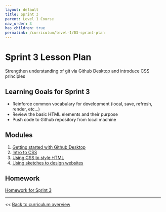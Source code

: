```yaml
---
layout: default
title: Sprint 3
parent: Level 1 Course
nav_order: 3
has_children: true
permalink: /curriculum/level-1/03-sprint-plan
---
```


# Sprint 3 Lesson Plan

Strengthen understanding of git via Github Desktop and introduce CSS principles

## Learning Goals for Sprint 3
* Reinforce common vocabulary for development (local, save, refresh, render, etc...)
* Review the basic HTML elements and their purpose
* Push code to Github repository from local machine

## Modules
1. [Getting started with Github Desktop](../../../modules/getting-started-with-github-desktop)
1. [Intro to CSS](../../../modules/intro-to-css)
1. [Using CSS to style HTML](../../../modules/using-css-to-style-html)
1. [Using sketches to design websites](../../../modules/using-sketches-to-design-websites)

## Homework
[Homework for Sprint 3](./homework)

---
<< [Back to curriculum overview](../../level-1)
